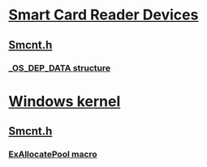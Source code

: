 # [Smart Card Reader Devices](../_smartcrd/index.md)
## [Smcnt.h](index.md)
### [_OS_DEP_DATA structure](../smcnt/ns-smcnt-_os_dep_data.md)
# [Windows kernel](../_kernel/index.md)
## [Smcnt.h](index.md)
### [ExAllocatePool macro](../smcnt/nf-smcnt-exallocatepool.md)

